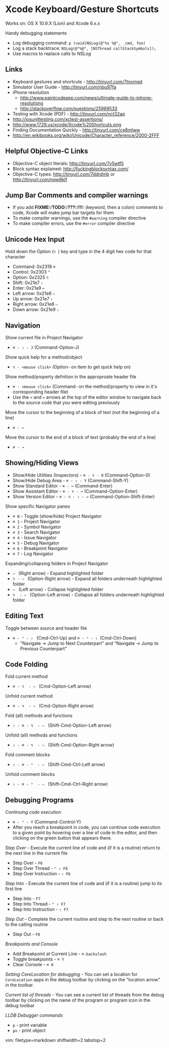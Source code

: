 # Xcode Keyboard/Gesture Shortcuts #

Works on: OS X 10.9.X (Lion) and Xcode 6.x.x

Handy debugging statements
- Log debugging command: `p (void)NSLog(@"%s %@", _cmd, foo)`
- Log a stack backtrace: `NSLog(@"%@", [NSThread callStackSymbols]);`
- Use macros to replace calls to _NSLog_

## Links ##
- Keyboard gestures and shortcuts - http://tinyurl.com/7tnxmgd
- Simulator User Guide - http://tinyurl.com/nbu97fa
- iPhone resolution
  - http://www.paintcodeapp.com/news/ultimate-guide-to-iphone-resolutions
  - http://stackoverflow.com/questions/25969533
- Testing with Xcode (PDF) - http://tinyurl.com/nct32aq
- http://iosunittesting.com/xctest-assertions/
- http://www.1729.us/xcode/Xcode%20Shortcuts.png
- Finding Documentation Quickly - http://tinyurl.com/ce8mlww
- http://en.wikibooks.org/wiki/Unicode/Character_reference/2000-2FFF

## Helpful Objective-C Links ##
- Objective-C object literals: http://tinyurl.com/7v5wtf5
- Block syntax explained: http://fuckingblocksyntax.com/
- Objective-C types: http://tinyurl.com/7ddrdmb or http://tinyurl.com/nqw8klf

## Jump Bar Comments and compiler warnings ##
- If you add **FIXME:**/**TODO:**/**???:**/**!!!:** (keyword, then a colon)
  comments to code, Xcode will make jump bar targets for them
- To make compiler warnings, use the `#warning` compiler directive
- To make compiler errors, use the `#error` compiler directive

## Unicode Hex Input ##
Hold down the Option (`⌥ `) key and type in the 4 digit hex code for that
character
- Command: 0x2318 `⌘ `
- Control: 0x2303 `^`
- Option:  0x2325 `⌥ `
- Shift:   0x21e7 `⇧ `
- Enter:   0x21a9 `↩ `
- Left arrow: 0x21e6 `⇦ `
- Up arrow: 0x21e7 `⇧ `
- Right arrow: 0x21e8 `⇨ `
- Down arrow: 0x21e9 `⇩ `

## Navigation ##
Show current file in Project Navigator
- `⌘ - ⇧ - J` (Command-Option-J)

Show quick help for a method/object
- `⌥ - <mouse click>` (Option-<mouse click> on item to get quick help on)

Show method/property defnition in the approproate header file
- `⌘ - <mouse click>` (Command-<mouse click> on the method/property to view in
  it's corresponding header file)
- Use the `<` and `>` arrows at the top of the editor window to navigate back
  to the source code that you were editing previously

Move the cursor to the beginning of a block of text (not the beginning of a
line)
- `⌘ - ←`

Move the cursor to the end of a block of text (probably the end of a line)
- `⌘ - →`

## Showing/Hiding Views ##
- Show/Hide Utilities (Inspectors) - `⌘ - ⌥ - 0` (Command-Option-0)
- Show/Hide Debug Area - `⌘ - ⇧ - Y` (Command-Shift-Y)
- Show Standard Editor - `⌘ - ↩` (Command-Enter)
- Show Assistant Editor - `⌘ - ⌥ - ↩` (Command-Option-Enter)
- Show Version Editor - `⌘ - ⌥ - ⇧ - ↩` (Command-Option-Shift-Enter)

Show specific Navigator panes
- `⌘ 0` - Toggle (show/hide) Project Navigator
- `⌘ 1` - Project Navigator
- `⌘ 2` - Symbol Navigator
- `⌘ 3` - Search Navigator
- `⌘ 4` - Issue Navigator
- `⌘ 5` - Debug Navigator
- `⌘ 6` - Breakpoint Navigator
- `⌘ 7` - Log Navigator

Expanding/collapsing folders in Project Navigator
- `⇨ ` (Right arrow) - Expand highlighted folder
- `⌥ - ⇨ ` (Option-Right arrow) - Expand all folders underneath highlighted
  folder
- `⇦ ` (Left arrow) - Collapse highlighted folder
- `⌥  - ⇦ ` (Option-Left arrow) - Collapse all folders underneath highlighted
  folder

## Editing Text ##
Toggle between source and header file
- `⌘ - ⌃ - ⇧ ` (Cmd-Ctrl-Up) and `⌘ - ⌃ - ⇩ `(Cmd-Ctrl-Down)
  - "Navigate -> Jump to Next Counterpart" and "Navigate -> Jump to Previous
    Counterpart"

## Code Folding ##
Fold current method
- `⌘ - ⌥  - ⇦ ` (Cmd-Option-Left arrow)

Unfold current method
- `⌘ - ⌥  - ⇨ ` (Cmd-Option-Right arrow)

Fold (all) methods and functions
- `⇧ - ⌘ - ⌥  - ⇦ ` (Shift-Cmd-Option-Left arrow)

Unfold (all) methods and functions
- `⇧ - ⌘ - ⌥  - ⇨ ` (Shift-Cmd-Option-Right arrow)

Fold comment blocks
- `⇧ - ⌘ - ⌃  - ⇦ ` (Shift-Cmd-Ctrl-Left arrow)

Unfold comment blocks
- `⇧ - ⌘ - ⌃  - ⇨ ` (Shift-Cmd-Ctrl-Right arrow)

## Debugging Programs ##
_Continuing code execution_
- `⌘ - ⌃ - Y` (Command-Control-Y)
- After you reach a breakpoint in code, you can continue code execution to a
  given point by hovering over a line of code in the editor, and then clicking
  on the green button that appears there.

_Step Over_ - Execute the current line of code and (if it is a routine) return
to the next line in the current file
- Step Over - `F6`
- Step Over Thread - `⌃ ⇧ F6`
- Step Over Instruction - `⇧ F6`

_Step Into_ - Execute the current line of code and (if it is a routine) jump
to its first line
- Step Into - `F7`
- Step Into Thread - `⌃ ⇧ F7`
- Step Into Instruction - `⇧ F7`

_Step Out_ - Complete the current routine and step to the next routine or back
to the calling routine
- Step Out - `F8`

_Breakpoints and Console_
- Add Breakpoint at Current Line - `⌘-backslash`
- Toggle breakpoints - `⌘ Y`
- Clear Console - `⌘ K`

_Setting CoreLocation for debugging_ - You can set a location for
`CoreLocation` apps in the debug toolbar by clicking on the "location arrow"
in the toolbar.

_Current list of threads_ - You can see a current list of threads from the
debug toolbar by clicking on the name of the program or program icon in the
debug toolbar

_LLDB Debugger commands_ 
- `p` - print variable
- `po` - print object

vim: filetype=markdown shiftwidth=2 tabstop=2
